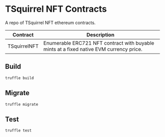 # TSquirrel NFT Contracts
A repo of TSquirrel NFT ethereum contracts.

| Contract | Description |
| ----------- | ----------- |
| TSquirrelNFT | Enumerable ERC721 NFT contract with buyable mints at a fixed native EVM currency price. |

## Build

```
truffle build
```

## Migrate

```
truffle migrate
```

## Test

```
truffle test
```
